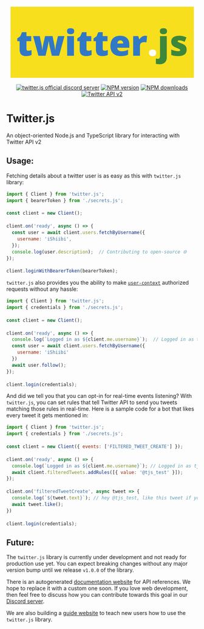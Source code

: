 <div align="center">
  <p>
    <a href="https://github.com/twitterjs/twitter.js"><img src="https://raw.githubusercontent.com/twitterjs/guide/main/src/.vuepress/public/branding/banner_small.png" title="Twitter.js" alt="twitter.js github" /></a>
  </p>
  <p>
    <a href="https://discord.gg/f5Pefuskx4"><img src="https://img.shields.io/discord/791722432896434237?color=5865F2&label=discord&logo=discord&logoColor=white&style=flat-square" alt="twitter.js official discord server" /></a>
    <a href="https://www.npmjs.com/package/twitter.js"><img src="https://img.shields.io/npm/v/twitter.js?color=ff2511&style=flat-square" alt="NPM version" /></a>
    <a href="https://www.npmjs.com/package/twitter.js"><img src="https://img.shields.io/npm/dt/twitter.js?color=1DB954&style=flat-square" alt="NPM downloads" /></a>
    <a href="https://developer.twitter.com/en/docs/twitter-api/early-access"><img src="https://img.shields.io/endpoint?url=https%3A%2F%2Ftwbadges.glitch.me%2Fbadges%2Fv2&style=flat-square" alt="Twitter API v2" /></a>
  </p>
</div>

<!-- <div align="center">
	<img src="src/.vuepress/public/branding/banner_small.png" title="Twitter.js Guide" alt="Twitter.js Guide" />
</div> -->

# Twitter.js

An object-oriented Node.js and TypeScript library for interacting with Twitter API v2

## Usage:

Fetching details about a twitter user is as easy as this with `twitter.js` library:

```js
import { Client } from 'twitter.js';
import { bearerToken } from './secrets.js';

const client = new Client();

client.on('ready', async () => {
  const user = await client.users.fetchByUsername({
    username: 'iShiibi',
  });
  console.log(user.description);  // Contributing to open-source 🌐
});

client.loginWithBearerToken(bearerToken);
```

`twitter.js` also provides you the ability to make [`user-context`](https://developer.twitter.com/en/docs/authentication/oauth-1-0a) authorized requests without any hassle:

```js
import { Client } from 'twitter.js';
import { credentials } from './secrets.js';

const client = new Client();

client.on('ready', async () => {
  console.log(`Logged in as ${client.me.username}`);  // Logged in as tjs_test
  const user = await client.users.fetchByUsername({
    username: 'iShiibi'
  })
  await user.follow();
});

client.login(credentials);
```

And did we tell you that you can opt-in for real-time events listening? With `twitter.js`, you can set rules that tell Twitter API to send you tweets matching those rules in real-time. Here is a sample code for a bot that likes every tweet it gets mentioned in:

```js
import { Client } from 'twitter.js';
import { credentials } from './secrets.js';

const client = new Client({ events: ['FILTERED_TWEET_CREATE'] });

client.on('ready', async () => {
  console.log(`Logged in as ${client.me.username}`); // Logged in as tjs_test
  await client.filteredTweets.addRules([{ value: '@tjs_test' }]);
});

client.on('filteredTweetCreate', async tweet => {
  console.log(`${tweet.text}`); // hey @tjs_test, like this tweet if you're listening!
  await tweet.like();
})

client.login(credentials);
```

## Future:

The `twitter.js` library is currently under development and not ready for production use yet. You can expect breaking changes without any major version bump until we release `v1.0.0` of the library.

There is an autogenerated [documentation website](https://twitter.js.org) for API references. We hope to replace it with a custom one soon. If you love web development, then feel free to discuss how you can contribute towards this goal in our [Discord server](https://discord.gg/f5Pefuskx4).

We are also building a [guide website](https://twitterjs-guide.pages.dev) to teach new users how to use the `twitter.js` library.
